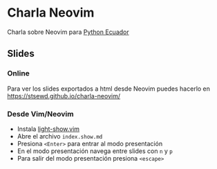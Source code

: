 # Charla Neovim

Charla sobre Neovim para [Python Ecuador](https://www.meetup.com/es/python-ecuador/events/248386386/)

## Slides

### Online

Para ver los slides exportados a html desde Neovim puedes hacerlo en
https://stsewd.github.io/charla-neovim/

### Desde Vim/Neovim

- Instala [light-show.vim](https://github.com/stsewd/light-show.vim)
- Abre el archivo `index.show.md`
- Presiona `<Enter>` para entrar al modo presentación
- En el modo presentación navega entre slides con `n` y `p`
- Para salir del modo presentación presiona `<escape>`
